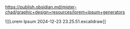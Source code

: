 

https://publish.obsidian.md/mister-chad/graphic+design+resources/lorem+ipsum+generators

![[Lorem Ipsum  2024-12-23 23.25.51.excalidraw]]